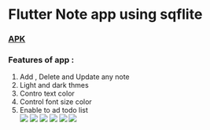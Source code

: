 <body>
	

<h1>Flutter Note app using sqflite</h1>
  <h3><a href="http://www.mediafire.com/file/veq0hoeqbzgc9lr/todo.apk/file">APK</a></h3>

<h3>Features of app :</h3>
<ol>
  <li>Add , Delete and Update any note</li>
  <li>Light and dark thmes</li>
    <li>Contro text color</li>
  <li>Control font size color</li>

<li>Enable to ad todo list</li>


<img src="https://i.imgur.com/dYppL46.jpg">
	<img src="https://i.imgur.com/y8iVAWP.jpg">
	<img src="https://i.imgur.com/BdDJTMm.jpg">
	<img src="https://i.imgur.com/2B8qCH7.jpg">
	<img src="https://i.imgur.com/X67V08j.jpg">
	<img src="https://i.imgur.com/zHDZr8o.jpg">


  </ol>
  
  
	


</body>





